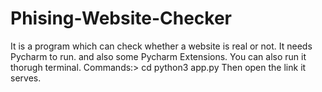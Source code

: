 # Phising-Website-Checker
It is a program which can check whether a website is real or not.
It needs Pycharm to run.
and also some Pycharm Extensions.
You can also run it thorugh terminal.
Commands:>
cd <path of the Phising-Website-Checker>
python3 app.py
Then open the link it serves.  
